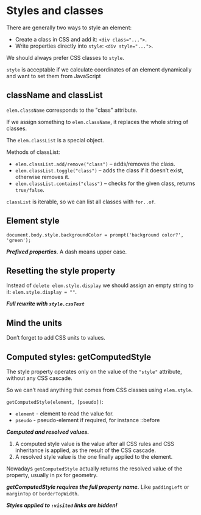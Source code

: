# Styles and classes

There are generally two ways to style an element:

- Create a class in CSS and add it: `<div class="...">`.
- Write properties directly into `style`: `<div style="...">`.

We should always prefer CSS classes to `style`.

`style` is acceptable if we calculate coordinates of an element dynamically and want to set them from JavaScript

## className and classList

`elem.className` corresponds to the "class" attribute.

If we assign something to `elem.className`, it replaces the whole string of classes.

The `elem.classList` is a special object.

Methods of classList:

- `elem.classList.add/remove("class")` – adds/removes the class. 
- `elem.classList.toggle("class")` – adds the class if it doesn’t exist, otherwise removes it. 
- `elem.classList.contains("class")` – checks for the given class, returns `true/false`.

`classList` is iterable, so we can list all classes with `for..of`.

## Element style

```
document.body.style.backgroundColor = prompt('background color?', 'green');
```

***Prefixed properties.***
A dash means upper case.

## Resetting the style property

Instead of `delete elem.style.display` we should assign an empty string to it: `elem.style.display = ""`.

***Full rewrite with `style.cssText`***

## Mind the units

Don’t forget to add CSS units to values.

## Computed styles: getComputedStyle

The style property operates only on the value of the `"style"` attribute, without any CSS cascade.

So we can’t read anything that comes from CSS classes using `elem.style`.

`getComputedStyle(element, [pseudo])`:

- `element` - element to read the value for.
- `pseudo` - pseudo-element if required, for instance ::before

***Computed and resolved values.***

1. A computed style value is the value after all CSS rules and CSS inheritance is applied, as the result of the CSS cascade.
2. A resolved style value is the one finally applied to the element.

Nowadays `getComputedStyle` actually returns the resolved value of the property, usually in px for geometry.

***getComputedStyle requires the full property name.***
Like `paddingLeft` or `marginTop` or `borderTopWidth`.

***Styles applied to `:visited` links are hidden!***





